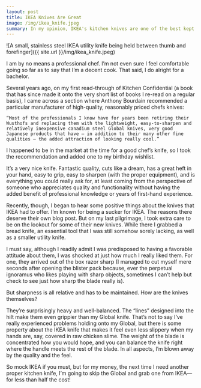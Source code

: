 ```yaml
---
layout: post
title: IKEA Knives Are Great
image: /img/ikea_knife.jpeg
summary: In my opinion, IKEA's kitchen knives are one of the best kept secrets for home cooks.
---
```


![A small, stainless steel IKEA utility knife being held between thumb and forefinger]({{ site.url }}/img/ikea_knife.jpeg)

I am by no means a professional chef. I’m not even sure I feel comfortable going so far as to say that I’m a decent cook. That said, I do alright for a bachelor.

Several years ago, on my first read-through of Kitchen Confidential (a book that has since made it onto the very short list of books I re-read on a regular basis), I came across a section where Anthony Bourdain recommended a particular manufacturer of high-quality, reasonably priced chefs knives:

    “Most of the professionals I know have for years been retiring their Wusthofs and replacing them with the lightweight, easy-to-sharpen and relatively inexpensive canadium steel Global knives, very good Japanese products that have — in addition to their many other fine qualities — the added attraction of looking really cool.”

I happened to be in the market at the time for a good chef’s knife, so I took the recommendation and added one to my birthday wishlist.

It’s a very nice knife. Fantastic quality, cuts like a dream, has a great heft in your hand, easy to grip, easy to sharpen (with the proper equipment), and is everything you could really ask for, at least coming from the perspective of someone who appreciates quality and functionality without having the added benefit of professional knowledge or years of first-hand experience.

Recently, though, I began to hear some positive things about the knives that IKEA had to offer. I’m known for being a sucker for IKEA. The reasons there deserve their own blog post. But on my last pilgrimage, I took extra care to be on the lookout for some of their new knives. While there I grabbed a bread knife, an essential tool that I was still somehow sorely lacking, as well as a smaller utility knife.

I must say, although I readily admit I was predisposed to having a favorable attitude about them, I was shocked at just how much I really liked them. For one, they arrived out of the box razor sharp (I managed to cut myself mere seconds after opening the blister pack because, ever the perpetual ignoramus who likes playing with sharp objects, sometimes I can’t help but check to see just how sharp the blade really is).

But sharpness is all relative and has to be maintained. How are the knives themselves?

They’re surprisingly heavy and well-balanced. The “lines” designed into the hilt make them even grippier than my Global knife. That’s not to say I’ve really experienced problems holding onto my Global, but there is some property about the IKEA knife that makes it feel even less slippery when my hands are, say, covered in raw chicken slime. The weight of the blade is concentrated how you would hope, and you can balance the knife right where the handle meets the rest of the blade. In all aspects, I’m blown away by the quality and the feel.

So mock IKEA if you must, but for my money, the next time I need another proper kitchen knife, I’m going to skip the Global and grab one from IKEA— for less than half the cost!
